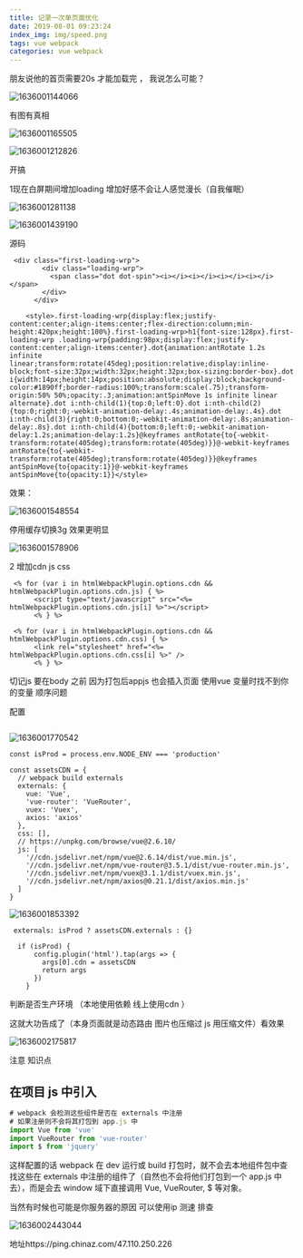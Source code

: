 ```yaml
---
title: 记录一次单页面优化
date: 2019-08-01 09:23:24
index_img: img/speed.png
tags: vue webpack   
categories: vue webpack   
---
```


朋友说他的首页需要20s 才能加载完 ， 我说怎么可能？

![1636001144066](1636001144066.png)

有图有真相

![1636001165505](1636001165505.png)



![1636001212826](1636001212826.png)

开搞

1现在白屏期间增加loading 增加好感不会让人感觉漫长（自我催眠）

![1636001281138](1636001281138.png)

![1636001439190](1636001439190.png)

源码

```
 <div class="first-loading-wrp">
        <div class="loading-wrp">
          <span class="dot dot-spin"><i></i><i></i><i></i><i></i></span>
        </div>
      </div>
```

```
    <style>.first-loading-wrp{display:flex;justify-content:center;align-items:center;flex-direction:column;min-height:420px;height:100%}.first-loading-wrp>h1{font-size:128px}.first-loading-wrp .loading-wrp{padding:98px;display:flex;justify-content:center;align-items:center}.dot{animation:antRotate 1.2s infinite linear;transform:rotate(45deg);position:relative;display:inline-block;font-size:32px;width:32px;height:32px;box-sizing:border-box}.dot i{width:14px;height:14px;position:absolute;display:block;background-color:#1890ff;border-radius:100%;transform:scale(.75);transform-origin:50% 50%;opacity:.3;animation:antSpinMove 1s infinite linear alternate}.dot i:nth-child(1){top:0;left:0}.dot i:nth-child(2){top:0;right:0;-webkit-animation-delay:.4s;animation-delay:.4s}.dot i:nth-child(3){right:0;bottom:0;-webkit-animation-delay:.8s;animation-delay:.8s}.dot i:nth-child(4){bottom:0;left:0;-webkit-animation-delay:1.2s;animation-delay:1.2s}@keyframes antRotate{to{-webkit-transform:rotate(405deg);transform:rotate(405deg)}}@-webkit-keyframes antRotate{to{-webkit-transform:rotate(405deg);transform:rotate(405deg)}}@keyframes antSpinMove{to{opacity:1}}@-webkit-keyframes antSpinMove{to{opacity:1}}</style>

```

效果：

![1636001548554](1636001548554.png)

停用缓存切换3g 效果更明显

![1636001578906](1636001578906.png)

2 增加cdn  js css

```
 <% for (var i in htmlWebpackPlugin.options.cdn && htmlWebpackPlugin.options.cdn.js) { %>
      <script type="text/javascript" src="<%= htmlWebpackPlugin.options.cdn.js[i] %>"></script>
      <% } %>
```

```
 <% for (var i in htmlWebpackPlugin.options.cdn && htmlWebpackPlugin.options.cdn.css) { %>
      <link rel="stylesheet" href="<%= htmlWebpackPlugin.options.cdn.css[i] %>" />
      <% } %>
```

切记js 要在body 之前 因为打包后appjs 也会插入页面 使用vue 变量时找不到你的变量  顺序问题 

配置

```

```

![1636001770542](1636001770542.png)

```
const isProd = process.env.NODE_ENV === 'production'

const assetsCDN = {
  // webpack build externals
  externals: {
    vue: 'Vue',
    'vue-router': 'VueRouter',
    vuex: 'Vuex',
    axios: 'axios'
  },
  css: [],
  // https://unpkg.com/browse/vue@2.6.10/
  js: [
    '//cdn.jsdelivr.net/npm/vue@2.6.14/dist/vue.min.js',
    '//cdn.jsdelivr.net/npm/vue-router@3.5.1/dist/vue-router.min.js',
    '//cdn.jsdelivr.net/npm/vuex@3.1.1/dist/vuex.min.js',
    '//cdn.jsdelivr.net/npm/axios@0.21.1/dist/axios.min.js'
  ]
}
```

![1636001853392](1636001853392.png)

```
 externals: isProd ? assetsCDN.externals : {}
 
  if (isProd) {
      config.plugin('html').tap(args => {
        args[0].cdn = assetsCDN
        return args
      })
    }
```

判断是否生产环境 （本地使用依赖 线上使用cdn ）



这就大功告成了（本身页面就是动态路由  图片也压缩过  js 用压缩文件）看效果

![1636002175817](1636002175817.png)



注意 知识点

## 在项目 js 中引入

```javascript
# webpack 会检测这些组件是否在 externals 中注册
# 如果注册则不会将其打包到 app.js 中
import Vue from 'vue'
import VueRouter from 'vue-router'
import $ from 'jquery'
```

这样配置的话 webpack 在 dev 运行或 build 打包时，就不会去本地组件包中查找这些在 externals 中注册的组件了（自然也不会将他们打包到一个 app.js 中去），而是会去 window 域下直接调用 Vue, VueRouter, $ 等对象。

当然有时候也可能是你服务器的原因 可以使用ip 测速 排查

![1636002443044](1636002443044.png)

地址https://ping.chinaz.com/47.110.250.226